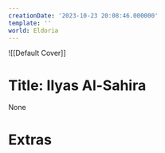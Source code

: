 ```yaml
---
creationDate: '2023-10-23 20:08:46.000000'
template: ''
world: Eldoria
---
```

![[Default Cover]]

# Title: Ilyas Al-Sahira

None

# Extras

